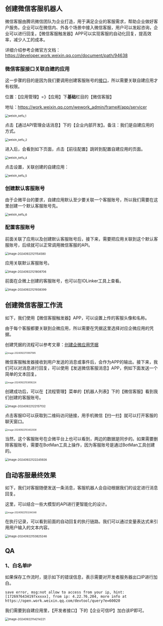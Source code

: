 ## 创建微信客服机器人

微信客服由腾讯微信团队为企业打造，用于满足企业的客服需求，帮助企业做好客户服务。企业可以在微信内、外各个场景中接入微信客服，用户可以发起咨询，企业可以进行回复。【微信客服触发器】APP可以实现客服的自动化回复，提高效率，减少人工的成本。

详细介绍参考企微官方文档：https://developer.work.weixin.qq.com/document/path/94638



### 微信客服接口关联自建的应用

这一步骤的目的是因为我们要调用创建客服账号的[接口](https://developer.work.weixin.qq.com/document/path/94638#%E5%A6%82%E4%BD%95%E5%BC%80%E5%90%AFAPI)，所以需要关联自建应用才有权限。

位置：【应用管理】=》【应用】下**基础**栏目的【微信客服】

地址：https://work.weixin.qq.com/wework_admin/frame#/app/servicer

<img src="./img/weixin_kefu_1.png" alt="weixin_kefu_1" title="微信客服接口关联自建的应用" style="zoom:67%;" />

点击【通过API管理会话消息】下的【企业内部开发】。备注：我们是自建应用的方式。

<img src="./img/weixin_kefu_2.png" alt="weixin_kefu_2" title="微信客服自建应用" style="zoom:67%;" />

进入后，会看到如下页面，点击【前往配置】跳转到配置自建应用的页面。

<img src="./img/weixin_kefu_4.png" alt="weixin_kefu_4" title="配置自建应用页面" style="zoom:67%;" />



点击设置，关联创建的自建应用：

<img src="./img/weixin_kefu_5.png" alt="weixin_kefu_5" title="关联自建应用" style="zoom:67%;" />



### 创建默认客服账号

由于企微平台的要求，自建应用默认至少要关联一个客服账号，所以我们需要在这里创建一个默认客服账号先。

<img src="./img/weixin_kefu_6.png" alt="weixin_kefu_6" title="创建默认客服账号" style="zoom:67%;" />



### 配置客服账号

前面关联了应用以及创建默认客服账号后，接下来，需要把应用关联到这个默认客服账号，后续就可以正常调用微信客服的API。

<img src="./img/weixin_kefu_7.png" alt="image-20240922121154580" title="配置客服账号" style="zoom:67%;" />

应用关联默认客服账号。

<img src="./img/weixin_kefu_8.png" alt="image-20240922121808706" title="应用关联默认客服账号" style="zoom:67%;" />

前面在企微上创建的客服账号，也可以在IOLinker工具上查看。



<img src="./img/weixin_kefu_10.png" alt="image-20240922121938399" style="zoom:67%;" />





## 创建微信客服工作流

如下，我们使用【微信客服触发器】APP，可以设置上传的客服头像和名称。

由于每个客服都要关联到企微应用，所以需要在凭据这里选择对应企微应用的凭据。

创建凭据的流程可以参考文章：[创建企微应用凭据](how_to_get_weixin_work_credential.md)



<img src="./img/weixin_kefu_trigger_input_parmeter.png" alt="image-20240922113907585" style="zoom:50%;" />

微信客服触发器接收到用户发送的消息或事件后，会作为APP的输出。接下来，我们可以对消息进行回复，可以使用【发送微信客服消息】APP，例如下面发送一个简单的文本回复。

<img src="./img/send_weixin_kefu_msg.png" alt="image-20240922153858224" style="zoom:50%;" />



创建成功后，可以在【流程管理】菜单的【机器人列表】下的【微信客服】看到我们创建的客服账号。

<img src="./img/weixin_kefu_list.png" alt="image-20240922122157132" style="zoom:67%;" />

点击客服ID可以获取到二维码访问链接，用手机微信【扫一扫】就可以打开客服的聊天窗口。

<img src="./img/weixin_kefu_qr_code.png" alt="image-20240922153402008" style="zoom:50%;" />



当然，这个客服账号在企微平台上也可以看到，两边的数据是同步的。如果需要删除客服账号，需要在BotMan工具上操作，因为客服账号是通过BotMan工具创建的。

<img src="./img/weixin_kefu_list_platform.png" alt="image-20240922122245926" style="zoom:67%;" />



## 自动客服最终效果

如下，我们对客服随便发送一条消息，客服机器人会自动根据我们的设定进行消息回复。

这里，可以结合一些大模型的API进行更智能化的设计。

<img src="./img/weixin_kefu_test.png" alt="image-20240922153244348" style="zoom:50%;" />

在执行记录，可以看到前面的自动回复的执行链路。我们可以通过变量表达式来引用用户输入的文本内容。

<img src="./img/weixin_kefu_execution.png" alt="image-20240922153825246" style="zoom:67%;" />



## QA

### 1、白名单IP

如果保存工作流时，提示如下的错误信息，表示需要对开发者服务器出口IP进行加白。

```shell
save error, msg:not allow to access from your ip, hint: [1726976434197xxxxx], from ip: 4.22.76.204, more info at https://open.work.weixin.qq.com/devtool/query?e=60020
```

我们需要到自建应用里，【开发者接口】下的【企业可信IP】加白该IP即可。

<img src="./img/wxwork_app_whitelist_ip.png" alt="image-20240922114214221" style="zoom:67%;" />